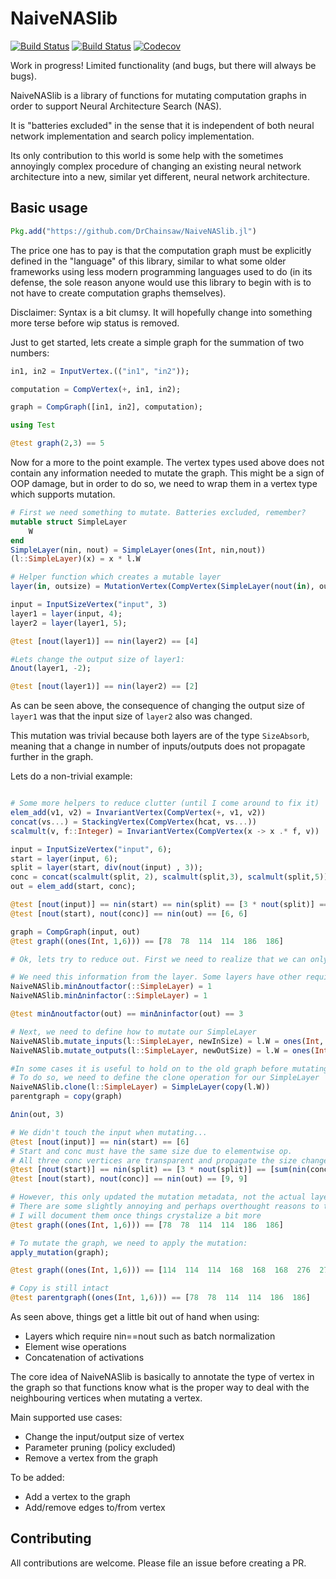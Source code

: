 # NaiveNASlib

[![Build Status](https://travis-ci.com/DrChainsaw/NaiveNASlib.jl.svg?branch=master)](https://travis-ci.com/DrChainsaw/NaiveNASlib.jl)
[![Build Status](https://ci.appveyor.com/api/projects/status/github/DrChainsaw/NaiveNASlib.jl?svg=true)](https://ci.appveyor.com/project/DrChainsaw/NaiveNASlib-jl)
[![Codecov](https://codecov.io/gh/DrChainsaw/NaiveNASlib.jl/branch/master/graph/badge.svg)](https://codecov.io/gh/DrChainsaw/NaiveNASlib.jl)

Work in progress! Limited functionality (and bugs, but there will always be bugs).

NaiveNASlib is a library of functions for mutating computation graphs in order to support Neural Architecture Search (NAS).

It is "batteries excluded" in the sense that it is independent of both neural network implementation and search policy implementation.

Its only contribution to this world is some help with the sometimes annoyingly complex procedure of changing an existing neural network architecture into a new, similar yet different, neural network architecture.

## Basic usage

```julia
Pkg.add("https://github.com/DrChainsaw/NaiveNASlib.jl")
```

The price one has to pay is that the computation graph must be explicitly defined in the "language" of this library, similar to what some older frameworks using less modern programming languages used to do (in its defense, the sole reason anyone would use this library to begin with is to not have to create computation graphs themselves).

Disclaimer: Syntax is a bit clumsy. It will hopefully change into something more terse before wip status is removed.

Just to get started, lets create a simple graph for the summation of two numbers:
```julia
in1, in2 = InputVertex.(("in1", "in2"));

computation = CompVertex(+, in1, in2);

graph = CompGraph([in1, in2], computation);

using Test

@test graph(2,3) == 5
```

Now for a more to the point example. The vertex types used above does not contain any information needed to mutate the graph. This might be a sign of OOP damage, but in order to do so, we need to wrap them in a vertex type which supports mutation.

```julia
# First we need something to mutate. Batteries excluded, remember?
mutable struct SimpleLayer
    W
end
SimpleLayer(nin, nout) = SimpleLayer(ones(Int, nin,nout))
(l::SimpleLayer)(x) = x * l.W

# Helper function which creates a mutable layer
layer(in, outsize) = MutationVertex(CompVertex(SimpleLayer(nout(in), outsize), in), IoSize(nout(in), outsize), SizeAbsorb())

input = InputSizeVertex("input", 3)
layer1 = layer(input, 4);
layer2 = layer(layer1, 5);

@test [nout(layer1)] == nin(layer2) == [4]

#Lets change the output size of layer1:
Δnout(layer1, -2);

@test [nout(layer1)] == nin(layer2) == [2]
```
As can be seen above, the consequence of changing the output size of ```layer1``` was that the input size of ```layer2``` also was changed.

This mutation was trivial because both layers are of the type ```SizeAbsorb```, meaning that a change in number of inputs/outputs does not propagate further in the graph.

Lets do a non-trivial example:
```julia

# Some more helpers to reduce clutter (until I come around to fix it)
elem_add(v1, v2) = InvariantVertex(CompVertex(+, v1, v2))
concat(vs...) = StackingVertex(CompVertex(hcat, vs...))
scalmult(v, f::Integer) = InvariantVertex(CompVertex(x -> x .* f, v))

input = InputSizeVertex("input", 6);
start = layer(input, 6);
split = layer(start, div(nout(input) , 3));
conc = concat(scalmult(split, 2), scalmult(split,3), scalmult(split,5));
out = elem_add(start, conc);

@test [nout(input)] == nin(start) == nin(split) == [3 * nout(split)] == [sum(nin(conc))] == [nout(out)] == [6]
@test [nout(start), nout(conc)] == nin(out) == [6, 6]

graph = CompGraph(input, out)
@test graph((ones(Int, 1,6))) == [78  78  114  114  186  186]

# Ok, lets try to reduce out. First we need to realize that we can only change it by integer multiples of 3 as it is connected to "split" through three paths which require nin==nout

# We need this information from the layer. Some layers have other requirements
NaiveNASlib.minΔnoutfactor(::SimpleLayer) = 1
NaiveNASlib.minΔninfactor(::SimpleLayer) = 1

@test minΔnoutfactor(out) == minΔninfactor(out) == 3

# Next, we need to define how to mutate our SimpleLayer
NaiveNASlib.mutate_inputs(l::SimpleLayer, newInSize) = l.W = ones(Int, newInSize, size(l.W,2))
NaiveNASlib.mutate_outputs(l::SimpleLayer, newOutSize) = l.W = ones(Int, size(l.W,1), newOutSize)

#In some cases it is useful to hold on to the old graph before mutating
# To do so, we need to define the clone operation for our SimpleLayer
NaiveNASlib.clone(l::SimpleLayer) = SimpleLayer(copy(l.W))
parentgraph = copy(graph)

Δnin(out, 3)

# We didn't touch the input when mutating...
@test [nout(input)] == nin(start) == [6]
# Start and conc must have the same size due to elementwise op.
# All three conc vertices are transparent and propagate the size change to split
@test [nout(start)] == nin(split) == [3 * nout(split)] == [sum(nin(conc))] == [nout(out)] == [9]
@test [nout(start), nout(conc)] == nin(out) == [9, 9]

# However, this only updated the mutation metadata, not the actual layer.
# There are some slightly annoying and perhaps overthought reasons to this
# I will document them once things crystalize a bit more
@test graph((ones(Int, 1,6))) == [78  78  114  114  186  186]

# To mutate the graph, we need to apply the mutation:
apply_mutation(graph);

@test graph((ones(Int, 1,6))) == [114  114  114  168  168  168  276  276  276]

# Copy is still intact
@test parentgraph((ones(Int, 1,6))) == [78  78  114  114  186  186]

```


As seen above, things get a little bit out of hand when using:

* Layers which require nin==nout such as batch normalization
* Element wise operations
* Concatenation of activations  

The core idea of NaiveNASlib is basically to annotate the type of vertex in the graph so that functions know what is the proper way to deal with the neighbouring vertices when mutating a vertex.

Main supported use cases:
* Change the input/output size of vertex
* Parameter pruning (policy excluded)
* Remove a vertex from the graph

To be added:
* Add a vertex to the graph
* Add/remove edges to/from vertex

## Contributing

All contributions are welcome. Please file an issue before creating a PR.
